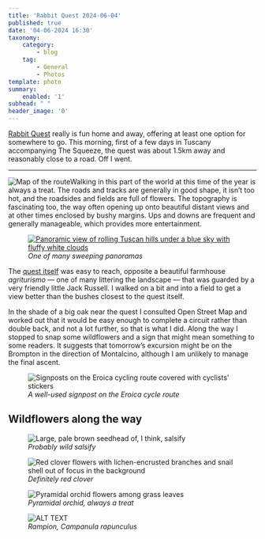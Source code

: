 ```yaml
---
title: 'Rabbit Quest 2024-06-04'
published: true
date: '04-06-2024 16:30'
taxonomy:
    category:
        - blog
    tag:
        - General
        - Photos
template: photo
summary:
    enabled: '1'
subhead: " "
header_image: '0'
---
```


[Rabbit Quest](http://rabbit-rabbit.quest/) really is fun home and away, offering at least one option for somewhere to go. This morning, first of a few days in Tuscany accompanying The Squeeze, the quest was about 1.5km away and reasonably close to a road. Off I went.

----

<img alt="Map of the route" style="float: left;" src="https://www.jeremycherfas.net/user/pages/03.blog/rabbit-quest-20240604/2024-06-04-route.jpeg" /> Walking in this part of the world at this time of the year is always a treat. The roads and tracks are generally in good shape, it isn’t too hot, and the roadsides and fields are full of flowers. The topography is fascinating too, the way often opening up onto beautiful distant views and at other times enclosed by bushy margins. Ups and downs are frequent and generally manageable, which provides more entertainment.

<figure>
<a href="2024-06-04-panorama.jpeg">
<img loading="lazy" alt="Panoramic view of rolling Tuscan hills under a blue sky with fluffy white clouds" class="img-fullwidth u-photo" src="https://jeremycherfas.net/blog/rabbit-quest-20240604/2024-06-04-panorama.jpeg" />
</a>
<figcaption style="font-style: italic;">One of many sweeping panoramas</figcaption>
</figure>


The [quest itself](https://stream.jeremycherfas.net/2024/rabbit_quest-geohashing-20240604-w-b1n8lg) was easy to reach, opposite a beautiful farmhouse _agriturismo_ — one of many littering the landscape — that was guarded by a very friendly little Jack Russell. I walked on a bit and into a field to get a view better than the bushes closest to the quest itself.

In the shade of a big oak near the quest I consulted Open Street Map and worked out that it would be easy enough to complete a circuit rather than double back, and not a lot further, so that is what I did. Along the way I stopped to snap some wildflowers and a sign that might mean something to some readers. It suggests that tomorrow’s excursion might be on the Brompton in the direction of Montalcino, although I am unlikely to manage the final ascent. 

<figure>
<img loading="lazy" alt="Signposts on the Eroica cycling route covered with cyclists' stickers" class="fig-image" src="https://jeremycherfas.net/blog/rabbit-quest-20240604/2024-06-04-eroica.jpeg" />
<figcaption style="font-style: italic;">A well-used signpost on the Eroica cycle route</figcaption>
</figure>
 
 ## Wildflowers along the way
 
<figure>
<img loading="lazy" alt="Large, pale brown seedhead of, I think, salsify " class="fig-image" src="https://jeremycherfas.net/blog/rabbit-quest-20240604/2024-06-04-tragopogon.jpeg" />
<figcaption style="font-style: italic;">Probably wild salsify</figcaption>
</figure>
 
<figure>
<img loading="lazy" alt="Red clover flowers with lichen-encrusted branches and snail shell out of focus in the background" class="fig-image" src="https://jeremycherfas.net/blog/rabbit-quest-20240604/2024-06-04-red-clover.jpeg" />
<figcaption style="font-style: italic;">Definitely red clover</figcaption>
</figure>
 
<figure>
<img loading="lazy" alt="Pyramidal orchid flowers among grass leaves" class="fig-image" src="https://jeremycherfas.net/blog/rabbit-quest-20240604/2024-06-04-pyramidal-orchid.jpeg" />
<figcaption style="font-style: italic;">Pyramidal orchid, always a treat</figcaption>
</figure>

<figure>
<img loading="lazy" alt="ALT TEXT" class="fig-image" src="https://jeremycherfas.net/blog/rabbit-quest-20240604/2024-06-04-rampion.jpeg" />
<figcaption style="font-style: italic;">Rampion, <em>Campanula rapunculus</em></figcaption>
</figure>



